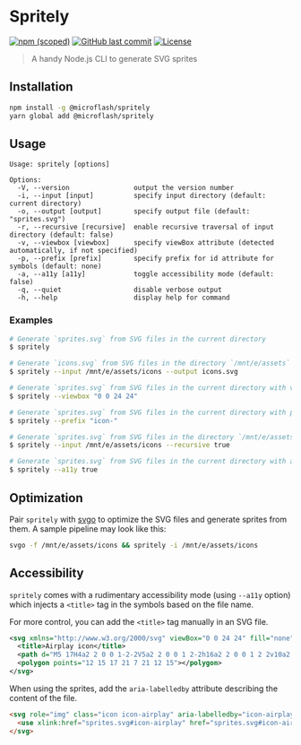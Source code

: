 # Spritely

[![npm (scoped)](https://img.shields.io/npm/v/@microflash/spritely)](https://www.npmjs.com/package/@microflash/spritely)
[![GitHub last commit](https://img.shields.io/github/last-commit/Microflash/spritely)](https://github.com/Microflash/spritely/commits/main)
[![License](https://img.shields.io/github/license/Microflash/spritely)](./LICENSE.md)

> A handy Node.js CLI to generate SVG sprites

## Installation

```sh
npm install -g @microflash/spritely
yarn global add @microflash/spritely
```

## Usage

```
Usage: spritely [options]

Options:
  -V, --version                output the version number
  -i, --input [input]          specify input directory (default: current directory)
  -o, --output [output]        specify output file (default: "sprites.svg")
  -r, --recursive [recursive]  enable recursive traversal of input directory (default: false)
  -v, --viewbox [viewbox]      specify viewBox attribute (detected automatically, if not specified)
  -p, --prefix [prefix]        specify prefix for id attribute for symbols (default: none)
  -a, --a11y [a11y]            toggle accessibility mode (default: false)
  -q, --quiet                  disable verbose output
  -h, --help                   display help for command
```

### Examples

```sh
# Generate `sprites.svg` from SVG files in the current directory
$ spritely

# Generate `icons.svg` from SVG files in the directory `/mnt/e/assets`
$ spritely --input /mnt/e/assets/icons --output icons.svg

# Generate `sprites.svg` from SVG files in the current directory with viewBox `0 0 24 24`
$ spritely --viewbox "0 0 24 24"

# Generate `sprites.svg` from SVG files in the current directory with prefix `icon-`
$ spritely --prefix "icon-"

# Generate `sprites.svg` from SVG files in the directory `/mnt/e/assets` and the directories within it
$ spritely --input /mnt/e/assets/icons --recursive true

# Generate `sprites.svg` from SVG files in the current directory with accessibility mode
$ spritely --a11y true
```

## Optimization

Pair `spritely` with [svgo](https://github.com/svg/svgo) to optimize the SVG files and generate sprites from them. A sample pipeline may look like this:

```sh
svgo -f /mnt/e/assets/icons && spritely -i /mnt/e/assets/icons
```

## Accessibility

`spritely` comes with a rudimentary accessibility mode (using `--a11y` option) which injects a `<title>` tag in the symbols based on the file name. 

For more control, you can add the `<title>` tag manually in an SVG file.

```xml
<svg xmlns="http://www.w3.org/2000/svg" viewBox="0 0 24 24" fill="none" stroke="currentColor" stroke-width="2" stroke-linecap="round" stroke-linejoin="round">
  <title>Airplay icon</title>
  <path d="M5 17H4a2 2 0 0 1-2-2V5a2 2 0 0 1 2-2h16a2 2 0 0 1 2 2v10a2 2 0 0 1-2 2h-1"></path>
  <polygon points="12 15 17 21 7 21 12 15"></polygon>
</svg>
```

When using the sprites, add the `aria-labelledby` attribute describing the content of the file.

```html
<svg role="img" class="icon icon-airplay" aria-labelledby="icon-airplay">
  <use xlink:href="sprites.svg#icon-airplay" href="sprites.svg#icon-airplay" />
</svg>
```
